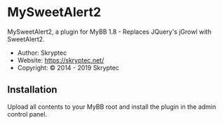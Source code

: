 # MySweetAlert2

MySweetAlert2, a plugin for MyBB 1.8 - Replaces JQuery's jGrowl with SweetAlert2.
* Author: Skryptec
* Website: https://skryptec.net/
* Copyright: © 2014 - 2019 Skryptec

## Installation

Upload all contents to your MyBB root and install the plugin in the admin control panel.
